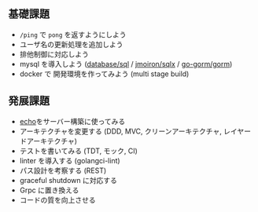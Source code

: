## 基礎課題

- `/ping` で `pong` を返すようにしよう
- ユーザ名の更新処理を追加しよう
- 排他制御に対応しよう
- mysql を導入しよう ([database/sql](https://pkg.go.dev/database/sql) / [jmoiron/sqlx](https://github.com/jmoiron/sqlx) / [go-gorm/gorm](https://github.com/go-gorm/gorm))
- docker で 開発環境を作ってみよう (multi stage build)

## 発展課題
- [echo](https://echo.labstack.com/)をサーバー構築に使ってみる
- アーキテクチャを変更する (DDD, MVC, クリーンアーキテクチャ, レイヤードアーキテクチャ)
- テストを書いてみる (TDT, モック, CI)
- linter を導入する (golangci-lint)
- パス設計を考察する (REST)
- graceful shutdown に対応する
- Grpc に置き換える
- コードの質を向上させる
